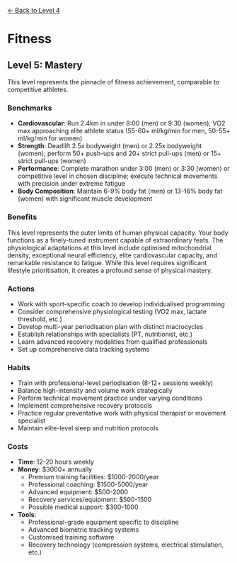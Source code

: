 [← Back to Level 4](level-4)
# Fitness
## Level 5: Mastery
This level represents the pinnacle of fitness achievement, comparable to competitive athletes.

### Benchmarks
- **Cardiovascular**: Run 2.4km in under 8:00 (men) or 9:30 (women); VO2 max approaching elite athlete status (55-60+ ml/kg/min for men, 50-55+ ml/kg/min for women)
- **Strength**: Deadlift 2.5x bodyweight (men) or 2.25x bodyweight (women); perform 50+ push-ups and 20+ strict pull-ups (men) or 15+ strict pull-ups (women)
- **Performance**: Complete marathon under 3:00 (men) or 3:30 (women) or competitive level in chosen discipline; execute technical movements with precision under extreme fatigue
- **Body Composition**: Maintain 6-9% body fat (men) or 13-16% body fat (women) with significant muscle development

### Benefits
This level represents the outer limits of human physical capacity. Your body functions as a finely-tuned instrument capable of extraordinary feats. The physiological adaptations at this level include optimised mitochondrial density, exceptional neural efficiency, elite cardiovascular capacity, and remarkable resistance to fatigue. While this level requires significant lifestyle prioritisation, it creates a profound sense of physical mastery.

### Actions
- Work with sport-specific coach to develop individualised programming
- Consider comprehensive physiological testing (VO2 max, lactate threshold, etc.)
- Develop multi-year periodisation plan with distinct macrocycles
- Establish relationships with specialists (PT, nutritionist, etc.)
- Learn advanced recovery modalities from qualified professionals
- Set up comprehensive data tracking systems

### Habits
- Train with professional-level periodisation (8-12+ sessions weekly)
- Balance high-intensity and volume work strategically
- Perform technical movement practice under varying conditions
- Implement comprehensive recovery protocols
- Practice regular preventative work with physical therapist or movement specialist
- Maintain elite-level sleep and nutrition protocols

### Costs
- **Time**: 12-20 hours weekly
- **Money**: $3000+ annually
  - Premium training facilities: $1000-2000/year
  - Professional coaching: $1500-5000/year
  - Advanced equipment: $500-2000
  - Recovery services/equipment: $500-1500
  - Possible medical support: $300-1000
- **Tools**:
  - Professional-grade equipment specific to discipline
  - Advanced biometric tracking systems
  - Customised training software
  - Recovery technology (compression systems, electrical stimulation, etc.)
